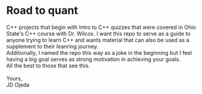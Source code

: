 # Road to quant
 C++ projects that begin with Intro to C++ quizzes that were covered in Ohio State's C++ course with Dr. Wilcox.
 I want this repo to serve as a guide to anyone trying to learn C++ and wants material that can also be used as a supplement to their leanring journey. <br>
 Additionally, I named the repo this way as a joke in the beginning but I feel having a big goal serves as strong motivation in achieving your goals. <br>
All the best to those that see this. <br>
<br>
Yours, <br>
JD Ojeda
